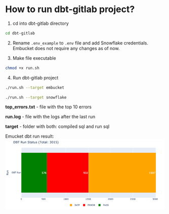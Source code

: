 
# How to run dbt-gitlab project?

1. cd into dbt-gitlab directory
```sh
cd dbt-gitlab
```

2. Rename `.env_example`  to `.env` file and add Snowflake credentials. Embucket does not require any changes as of now.

3. Make file executable
```sh
chmod +x run.sh
```

4. Run dbt-gitlab project
```sh
./run.sh --target embucket
```

```sh
./run.sh --target snowflake
```

**top_errors.txt** - file with the top 10 errors

**run.log** - file with the logs after the last run

**target** - folder with both: compiled sql and run sql


Emucket dbt run result:
![alt text](charts/dbt_run_status.png)